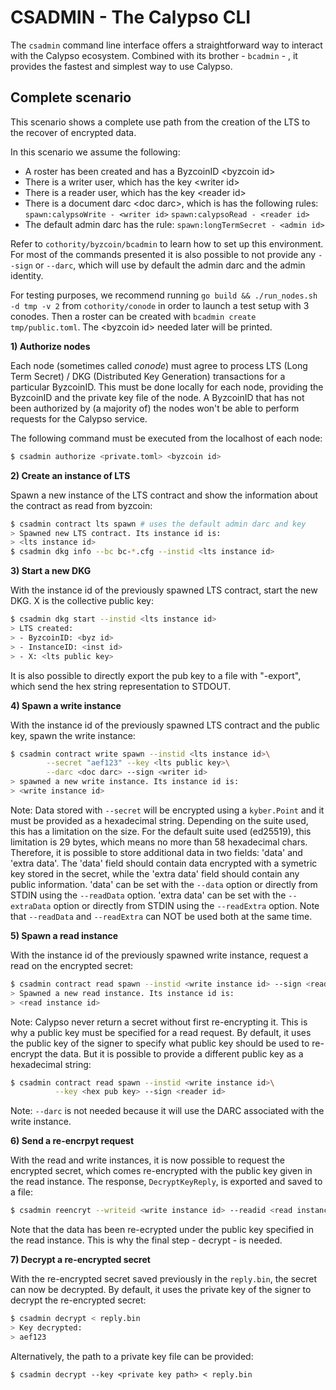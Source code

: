 # CSADMIN - The Calypso CLI

The `csadmin` command line interface offers a straightforward way to interact
with the Calypso ecosystem. Combined with its brother - `bcadmin` - , it
provides the fastest and simplest way to use Calypso.

## Complete scenario

This scenario shows a complete use path from the creation of the LTS to the
recover of encrypted data.

In this scenario we assume the following:

- A roster has been created and has a ByzcoinID \<byzcoin id>
- There is a writer user, which has the key \<writer id>
- There is a reader user, which has the key \<reader id>
- There is a document darc \<doc darc>, which is has the following rules:
    `spawn:calypsoWrite - <writer id>`
    `spawn:calypsoRead - <reader id>`
- The default admin darc has the rule:
`spawn:longTermSecret - <admin id>`

Refer to `cothority/byzcoin/bcadmin` to learn how to set up this environment.
For most of the commands presented it is also possible to not provide any
`--sign` or `--darc`, which will use by default the admin darc and the admin
identity.

For testing purposes, we recommend running `go build && ./run_nodes.sh -d tmp -v
2` from `cothority/conode` in order to launch a test setup with 3 conodes. Then
a roster can be created with `bcadmin create tmp/public.toml`. The \<byzcoin id>
needed later will be printed.

**1) Authorize nodes**

Each node (sometimes called *conode*) must agree to process LTS (Long Term
Secret) / DKG (Distributed Key Generation) transactions for a particular
ByzcoinID. This must be done locally for each node, providing the ByzcoinID and
the private key file of the node. A ByzcoinID that has not been authorized by (a
majority of) the nodes won't be able to perform requests for the Calypso
service.

The following command must be executed from the localhost of each node:

```bash
$ csadmin authorize <private.toml> <byzcoin id>
```

**2) Create an instance of LTS**

Spawn a new instance of the LTS contract and show the information about the
contract as read from byzcoin:

```bash
$ csadmin contract lts spawn # uses the default admin darc and key
> Spawned new LTS contract. Its instance id is:
> <lts instance id>
$ csadmin dkg info --bc bc-*.cfg --instid <lts instance id>
```

**3) Start a new DKG**

With the instance id of the previously spawned LTS contract, start the new DKG.
X is the collective public key:

```bash
$ csadmin dkg start --instid <lts instance id>
> LTS created:
> - ByzcoinID: <byz id>
> - InstanceID: <inst id>
> - X: <lts public key>
```

It is also possible to directly export the pub key to a file with "-export",
which send the hex string representation to STDOUT.

**4) Spawn a write instance**

With the instance id of the previously spawned LTS contract and the public key,
spawn the write instance:

```bash
$ csadmin contract write spawn --instid <lts instance id>\
        --secret "aef123" --key <lts public key>\
        --darc <doc darc> --sign <writer id>
> spawned a new write instance. Its instance id is:
> <write instance id>
```

Note: Data stored with `--secret` will be encrypted using a `kyber.Point` and it
must be provided as a hexadecimal string. Depending on the suite used, this has
a limitation on the size. For the default suite used (ed25519), this limitation
is 29 bytes, which means no more than 58 hexadecimal chars. Therefore, it is
possible to store additional data in two fields: 'data' and 'extra data'. The
'data' field should contain data encrypted with a symetric key stored in the
secret, while the 'extra data' field should contain any public information.
'data' can be set with the `--data` option or directly from STDIN using the
`--readData` option. 'extra data' can be set with the `--extraData` option or
directly from STDIN using the `--readExtra` option. Note that `--readData` and
`--readExtra` can NOT be used both at the same time.

**5) Spawn a read instance**

With the instance id of the previously spawned write instance, request a read on
the encrypted secret:

```bash
$ csadmin contract read spawn --instid <write instance id> --sign <reader id>
> Spawned a new read instance. Its instance id is:
> <read instance id>
```

Note: Calypso never return a secret without first re-encrypting it. This is why
a public key must be specified for a read request. By default, it uses the
public key of the signer to specify what public key should be used to re-encrypt
the data. But it is possible to provide a different public key as a hexadecimal
string:

```bash
$ csadmin contract read spawn --instid <write instance id>\
          --key <hex pub key> --sign <reader id>
```

Note: `--darc` is not needed because it will use the DARC associated with the
write instance.

**6) Send a re-encrpyt request**

With the read and write instances, it is now possible to request the encrypted
 secret, which comes re-encrypted with the public key given in the read
 instance. The response, `DecryptKeyReply`, is exported and saved to a file:

```bash
$ csadmin reencryt --writeid <write instance id> --readid <read instance id> -x > reply.bin
```

Note that the data has been re-ecrypted under the public key specified in the
read instance. This is why the final step - decrypt - is needed.

**7) Decrypt a re-encrypted secret**

With the re-encrypted secret saved previously in the `reply.bin`, the secret can
now be decrypted. By default, it uses the private key of the signer to decrypt
the re-encrypted secret:

```bash
$ csadmin decrypt < reply.bin
> Key decrypted:
> aef123
```

Alternatively, the path to a private key file can be provided:

```
$ csadmin decrypt --key <private key path> < reply.bin
```
